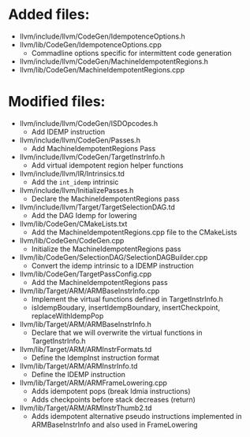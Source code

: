 # Added files:
* llvm/include/llvm/CodeGen/IdempotenceOptions.h
* llvm/lib/CodeGen/IdempotenceOptions.cpp
  * Commadline options specific for intermittent code generation
* llvm/include/llvm/CodeGen/MachineIdempotentRegions.h
* llvm/lib/CodeGen/MachineIdempotentRegions.cpp

# Modified files:
* llvm/include/llvm/CodeGen/ISDOpcodes.h
  * Add IDEMP instruction
* llvm/include/llvm/CodeGen/Passes.h
  * Add MachineIdempotentRegions Pass
* llvm/include/llvm/CodeGen/TargetInstrInfo.h
  * Add virtual idempotent region helper functions
* llvm/include/llvm/IR/Intrinsics.td
  * Add the `int_idemp` intrinsic
* llvm/include/llvm/InitializePasses.h
  * Declare the MachineIdempotentRegions pass
* llvm/include/llvm/Target/TargetSelectionDAG.td
  * Add the DAG Idemp for lowering
* llvm/lib/CodeGen/CMakeLists.txt
  * Add the MachineIdempotentRegions.cpp file to the CMakeLists
* llvm/lib/CodeGen/CodeGen.cpp
  * Initialize the MachineIdempotentRegions pass
* llvm/lib/CodeGen/SelectionDAG/SelectionDAGBuilder.cpp
  * Convert the idemp intrinsic to a IDEMP instruction
* llvm/lib/CodeGen/TargetPassConfig.cpp
  * Add the MachineIdempotentRegions pass
* llvm/lib/Target/ARM/ARMBaseInstrInfo.cpp
  * Implement the virtual functions defined in TargetInstrInfo.h
  * isIdempBoudary, insertIdempBoundary, insertCheckpoint, replaceWithIdempPop
* llvm/lib/Target/ARM/ARMBaseInstrInfo.h
  * Declare that we will overwrite the virtual functions in TargetInstrInfo.h
* llvm/lib/Target/ARM/ARMInstrFormats.td
  * Define the IdempInst instruction format
* llvm/lib/Target/ARM/ARMInstrInfo.td
  * Define the IDEMP instruction
* llvm/lib/Target/ARM/ARMFrameLowering.cpp
  * Adds idempotent pops (break ldmia instructions)
  * Adds checkpoints before stack decreases (return)
* llvm/lib/Target/ARM/ARMInstrThumb2.td
  * Adds idempotent alternative pseudo instructions implemented in
    ARMBaseInstrInfo and also used in FrameLowering
